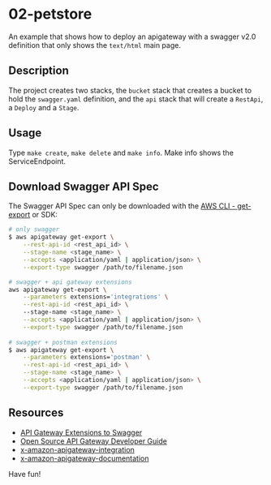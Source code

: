 # 02-petstore
An example that shows how to deploy an apigateway with a swagger v2.0 definition that only shows the `text/html` main page.

## Description
The project creates two stacks, the `bucket` stack that creates a bucket to hold the `swagger.yaml` definition, and the
`api` stack that will create a `RestApi`, a `Deploy` and a `Stage`.

## Usage
Type `make create`, `make delete` and `make info`. Make info shows the ServiceEndpoint.

## Download Swagger API Spec
The Swagger API Spec can only be downloaded with the [AWS CLI - get-export](https://docs.aws.amazon.com/cli/latest/reference/apigateway/get-export.html) or SDK:

```bash
# only swagger
$ aws apigateway get-export \
    --rest-api-id <rest_api_id> \
    --stage-name <stage_name> \
    --accepts <application/yaml | application/json> \
    --export-type swagger /path/to/filename.json

# swagger + api gateway extensions
aws apigateway get-export \
    --parameters extensions='integrations' \
    --rest-api-id <rest_api_id> \ 
    --stage-name <stage_name> \
    --accepts <application/yaml | application/json> \
    --export-type swagger /path/to/filename.json
     
# swagger + postman extensions
$ aws apigateway get-export \
    --parameters extensions='postman' \
    --rest-api-id <rest_api_id> \
    --stage-name <stage_name> \
    --accepts <application/yaml | application/json> \
    --export-type swagger /path/to/filename.json
```

## Resources
- [API Gateway Extensions to Swagger](https://docs.aws.amazon.com/apigateway/latest/developerguide/api-gateway-swagger-extensions.html)
- [Open Source API Gateway Developer Guide](https://github.com/awsdocs/amazon-api-gateway-developer-guide)
- [x-amazon-apigateway-integration](https://docs.aws.amazon.com/apigateway/latest/developerguide/api-gateway-swagger-extensions-integration.html)
- [x-amazon-apigateway-documentation](https://docs.aws.amazon.com/apigateway/latest/developerguide/api-gateway-swagger-extensions-documentation.html)

Have fun!